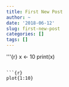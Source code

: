 ```yaml
---
title: First New Post
author: ~
date: '2018-06-12'
slug: first-new-post
categories: []
tags: []
---
```



'''{r}
x <- 10
print(x)
```

```{r}
plot{1:10}
```